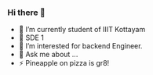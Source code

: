 ### Hi there 👋

- 🔭 I’m currently student of IIIT Kottayam
- 🌱 SDE 1
- 🤔 I’m interested for backend Engineer.
- 💬 Ask me about ...
- ⚡ Pineapple on pizza is gr8!

